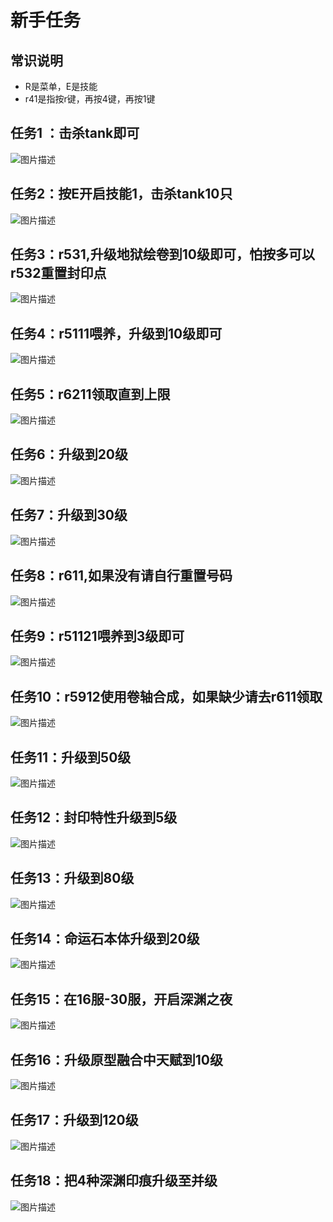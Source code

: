 # 新手任务

## 常识说明

* R是菜单，E是技能
* r41是指按r键，再按4键，再按1键

## 任务1 ：击杀tank即可

![图片描述](https://raw.githubusercontent.com/mcyt1/-/main/images/任务1.png)

## 任务2：按E开启技能1，击杀tank10只

![图片描述](https://raw.githubusercontent.com/mcyt1/-/main/images/任务2.png)

## 任务3：r531,升级地狱绘卷到10级即可，怕按多可以r532重置封印点

![图片描述](https://raw.githubusercontent.com/mcyt1/-/main/images/任务3.png)

## 任务4：r5111喂养，升级到10级即可

![图片描述](https://raw.githubusercontent.com/mcyt1/-/main/images/任务4.png)

## 任务5：r6211领取直到上限

![图片描述](https://raw.githubusercontent.com/mcyt1/-/main/images/任务5.png)

## 任务6：升级到20级

![图片描述](https://raw.githubusercontent.com/mcyt1/-/main/images/任务6.png)

## 任务7：升级到30级

![图片描述](https://raw.githubusercontent.com/mcyt1/-/main/images/任务7.png)

## 任务8：r611,如果没有请自行重置号码

![图片描述](https://raw.githubusercontent.com/mcyt1/-/main/images/任务8.png)

## 任务9：r51121喂养到3级即可

![图片描述](https://raw.githubusercontent.com/mcyt1/-/main/images/任务9.png)

## 任务10：r5912使用卷轴合成，如果缺少请去r611领取

![图片描述](https://raw.githubusercontent.com/mcyt1/-/main/images/任务10.png)

## 任务11：升级到50级

![图片描述](https://raw.githubusercontent.com/mcyt1/-/main/images/任务11.png)

## 任务12：封印特性升级到5级

![图片描述](https://raw.githubusercontent.com/mcyt1/-/main/images/任务12.png)

## 任务13：升级到80级

![图片描述](https://raw.githubusercontent.com/mcyt1/-/main/images/任务13.png)

## 任务14：命运石本体升级到20级

![图片描述](https://raw.githubusercontent.com/mcyt1/-/main/images/任务14.png)

## 任务15：在16服-30服，开启深渊之夜

![图片描述](https://raw.githubusercontent.com/mcyt1/-/main/images/任务15.png)

## 任务16：升级原型融合中天赋到10级

![图片描述](https://raw.githubusercontent.com/mcyt1/-/main/images/任务16.png)

## 任务17：升级到120级

![图片描述](https://raw.githubusercontent.com/mcyt1/-/main/images/任务17.png)

## 任务18：把4种深渊印痕升级至并级

![图片描述](https://raw.githubusercontent.com/mcyt1/-/main/images/任务18.png)
